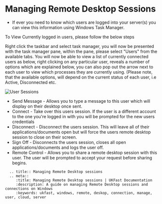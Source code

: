 # Managing Remote Desktop Sessions

* If ever you need to know which users are logged into your server(s) you can view this information using Windows Task Manager.

To View Currently logged in users, please follow the below steps

Right click the taskbar and select task manager, you will now be presented with the task manager pane, within the pane, please select "Users" from the available tabs.
You will now be able to view a list of currently connected users as below, right clicking on any particular user, reveals a number of options which are explained below, you can also pop out the arrow next to each user to view which processes they are currently using.
(Please note, that the available options, will depend on the current status of each user, i.e Active, Disconnected etc.

![User Sessions](files/rdpsessions/manage.PNG)

* Send Message - Allows you to type a message to this user which will display on their desktop once sent.
* Connect - Take over this users session. If the user is a different account to the one you're logged in with you will be prompted for the new users credentials
* Disconnect - Disconnect the users session. This will leave all of their applications/documents open but will force the users remote desktop session to close on their screen.
* Sign Off - Disconnects the users session, closes all open applications/documents and logs the user off.
* Remote Control - Allows you to share a remote desktop session with this user. The user will be prompted to accept your request before sharing begins.

```eval_rst
  .. title:: Managing Remote Desktop sessions
  .. meta::
     :title: Managing Remote Desktop sessions | UKFast Documentation
     :description: A guide on managing Remote Desktop sessions and connections on Windows
     :keywords: ukfast, windows, remote, deskop, connection, manage, user, cloud, server
